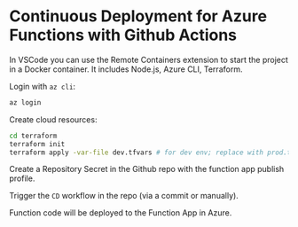 # Continuous Deployment for Azure Functions with Github Actions

In VSCode you can use the Remote Containers extension to start the project in a Docker container.
It includes Node.js, Azure CLI, Terraform.

Login with `az cli`:

```bash
az login
```

Create cloud resources:

```bash
cd terraform
terraform init
terraform apply -var-file dev.tfvars # for dev env; replace with prod.tfvars for prod
```

Create a Repository Secret in the Github repo with the function app publish profile.

Trigger the `CD` workflow in the repo (via a commit or manually).

Function code will be deployed to the Function App in Azure.
